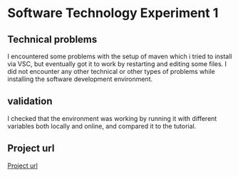 # Software Technology Experiment 1

## Technical problems
I encountered some problems with the setup of maven which i tried to install via VSC, but eventually got it to work by restarting and editing some files.
I did not encounter any other technical or other types of problems while installing the software development environment.

## validation
I checked that the environment was working by running it with different variables both locally and online, and compared it to the tutorial.

## Project url
[Project url](https://quiet-sierra-58661.herokuapp.com/)
